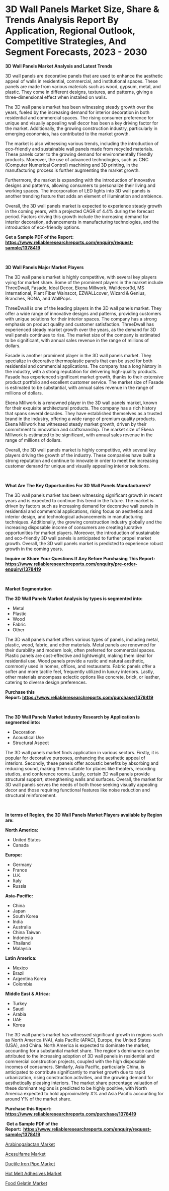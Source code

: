 <p><h1>3D Wall Panels Market Size, Share & Trends Analysis Report By Application, Regional Outlook, Competitive Strategies, And Segment Forecasts, 2023 - 2030</h1></p><p><strong>3D Wall Panels Market Analysis and Latest Trends</strong></p>
<p><p>3D wall panels are decorative panels that are used to enhance the aesthetic appeal of walls in residential, commercial, and institutional spaces. These panels are made from various materials such as wood, gypsum, metal, and plastic. They come in different designs, textures, and patterns, giving a three-dimensional effect when installed on walls.</p><p>The 3D wall panels market has been witnessing steady growth over the years, fueled by the increasing demand for interior decoration in both residential and commercial spaces. The rising consumer preference for unique and visually appealing wall decor has been a key driving factor for the market. Additionally, the growing construction industry, particularly in emerging economies, has contributed to the market growth.</p><p>The market is also witnessing various trends, including the introduction of eco-friendly and sustainable wall panels made from recycled materials. These panels cater to the growing demand for environmentally friendly products. Moreover, the use of advanced technologies, such as CNC (Computer Numerical Control) machining and 3D printing, in the manufacturing process is further augmenting the market growth.</p><p>Furthermore, the market is expanding with the introduction of innovative designs and patterns, allowing consumers to personalize their living and working spaces. The incorporation of LED lights into 3D wall panels is another trending feature that adds an element of illumination and ambience.</p><p>Overall, the 3D wall panels market is expected to experience steady growth in the coming years, with a projected CAGR of 4.4% during the forecast period. Factors driving this growth include the increasing demand for interior decoration, advancements in manufacturing technologies, and the introduction of eco-friendly options.</p></p>
<p><strong>Get a Sample PDF of the Report:&nbsp; <a href="https://www.reliableresearchreports.com/enquiry/request-sample/1378419">https://www.reliableresearchreports.com/enquiry/request-sample/1378419</a></strong></p>
<p>&nbsp;</p>
<p><strong>3D Wall Panels Major Market Players</strong></p>
<p><p>The 3D wall panels market is highly competitive, with several key players vying for market share. Some of the prominent players in the market include ThreeDwall, Fasade, Ideal Decor, Ekena Millwork, Walldecor3d, MS International, Plant Fiber Wainscot, EZWALLcover, Wizard & Genius, Branches, RONA, and WallPops.</p><p>ThreeDwall is one of the leading players in the 3D wall panels market. They offer a wide range of innovative designs and patterns, providing customers with unique solutions for their interior spaces. The company has a strong emphasis on product quality and customer satisfaction. ThreeDwall has experienced steady market growth over the years, as the demand for 3D wall panels continues to rise. The market size of the company is estimated to be significant, with annual sales revenue in the range of millions of dollars.</p><p>Fasade is another prominent player in the 3D wall panels market. They specialize in decorative thermoplastic panels that can be used for both residential and commercial applications. The company has a long history in the industry, with a strong reputation for delivering high-quality products. Fasade has experienced significant market growth, thanks to their extensive product portfolio and excellent customer service. The market size of Fasade is estimated to be substantial, with annual sales revenue in the range of millions of dollars.</p><p>Ekena Millwork is a renowned player in the 3D wall panels market, known for their exquisite architectural products. The company has a rich history that spans several decades. They have established themselves as a trusted brand in the industry, offering a wide range of premium quality products. Ekena Millwork has witnessed steady market growth, driven by their commitment to innovation and craftsmanship. The market size of Ekena Millwork is estimated to be significant, with annual sales revenue in the range of millions of dollars.</p><p>Overall, the 3D wall panels market is highly competitive, with several key players driving the growth of the industry. These companies have built a strong reputation and continue to innovate in order to meet the increasing customer demand for unique and visually appealing interior solutions.</p></p>
<p>&nbsp;</p>
<p><strong>What Are The Key Opportunities For 3D Wall Panels Manufacturers?</strong></p>
<p><p>The 3D wall panels market has been witnessing significant growth in recent years and is expected to continue this trend in the future. The market is driven by factors such as increasing demand for decorative wall panels in residential and commercial applications, rising focus on aesthetics and interior design, and technological advancements in manufacturing techniques. Additionally, the growing construction industry globally and the increasing disposable income of consumers are creating lucrative opportunities for market players. Moreover, the introduction of sustainable and eco-friendly 3D wall panels is anticipated to further propel market growth. Overall, the 3D wall panels market is predicted to experience robust growth in the coming years.</p></p>
<p><strong>Inquire or Share Your Questions If Any Before Purchasing This Report: <a href="https://www.reliableresearchreports.com/enquiry/pre-order-enquiry/1378419">https://www.reliableresearchreports.com/enquiry/pre-order-enquiry/1378419</a></strong></p>
<p>&nbsp;</p>
<p><strong>Market Segmentation</strong></p>
<p><strong>The 3D Wall Panels Market Analysis by types is segmented into:</strong></p>
<p><ul><li>Metal</li><li>Plastic</li><li>Wood</li><li>Fabric</li><li>Other</li></ul></p>
<p><p>The 3D wall panels market offers various types of panels, including metal, plastic, wood, fabric, and other materials. Metal panels are renowned for their durability and modern look, often preferred for commercial spaces. Plastic panels are cost-effective and lightweight, making them ideal for residential use. Wood panels provide a rustic and natural aesthetic, commonly used in homes, offices, and restaurants. Fabric panels offer a softer and more tactile feel, frequently utilized in luxury interiors. Lastly, other materials encompass eclectic options like concrete, brick, or leather, catering to diverse design preferences.</p></p>
<p><strong>Purchase this Report:&nbsp;<a href="https://www.reliableresearchreports.com/purchase/1378419">https://www.reliableresearchreports.com/purchase/1378419</a></strong></p>
<p>&nbsp;</p>
<p><strong>The 3D Wall Panels Market Industry Research by Application is segmented into:</strong></p>
<p><ul><li>Decoration</li><li>Acoustical Use</li><li>Structural Aspect</li></ul></p>
<p><p>The 3D wall panels market finds application in various sectors. Firstly, it is popular for decorative purposes, enhancing the aesthetic appeal of interiors. Secondly, these panels offer acoustic benefits by absorbing and reducing sound, making them suitable for places like theaters, recording studios, and conference rooms. Lastly, certain 3D wall panels provide structural support, strengthening walls and surfaces. Overall, the market for 3D wall panels serves the needs of both those seeking visually appealing decor and those requiring functional features like noise reduction and structural reinforcement.</p></p>
<p>&nbsp;</p>
<p><strong>In terms of Region, the 3D Wall Panels Market Players available by Region are:</strong></p>
<p>
    <p> <strong> North America: </strong>
        <ul>
            <li>United States</li>
            <li>Canada</li>
        </ul>
        </p> 
    <p> <strong> Europe: </strong>
        <ul>
            <li>Germany</li>
            <li>France</li>
            <li>U.K.</li>
            <li>Italy</li>
            <li>Russia</li>
        </ul>
        </p> 
    <p> <strong> Asia-Pacific: </strong>
        <ul>
            <li>China</li>
            <li>Japan</li>
            <li>South Korea</li>
            <li>India</li>
            <li>Australia</li>
            <li>China Taiwan</li>
            <li>Indonesia</li>
            <li>Thailand</li>
            <li>Malaysia</li>
        </ul>
        </p> 
    <p> <strong> Latin America: </strong>
        <ul>
            <li>Mexico</li>
            <li>Brazil</li>
            <li>Argentina Korea</li>
            <li>Colombia</li>
        </ul>
        </p> 
    <p> <strong> Middle East & Africa: </strong>
        <ul>
            <li>Turkey</li>
            <li>Saudi</li>
            <li>Arabia</li>
            <li>UAE</li>
            <li>Korea</li>
        </ul>
    </p>
    </p>
<p><p>The 3D wall panels market has witnessed significant growth in regions such as North America (NA), Asia Pacific (APAC), Europe, the United States (USA), and China. North America is expected to dominate the market, accounting for a substantial market share. The region's dominance can be attributed to the increasing adoption of 3D wall panels in residential and commercial construction projects, coupled with the high disposable incomes of consumers. Similarly, Asia Pacific, particularly China, is anticipated to contribute significantly to market growth due to rapid urbanization, rising construction activities, and the growing demand for aesthetically pleasing interiors. The market share percentage valuation of these dominant regions is predicted to be highly positive, with North America expected to hold approximately X% and Asia Pacific accounting for around Y% of the market share.</p></p>
<p><strong>Purchase this Report: <a href="https://www.reliableresearchreports.com/purchase/1378419">https://www.reliableresearchreports.com/purchase/1378419</a></strong></p>
<p>&nbsp;<strong>Get a Sample PDF of the Report:&nbsp;&nbsp;<a href="https://www.reliableresearchreports.com/enquiry/request-sample/1378419">https://www.reliableresearchreports.com/enquiry/request-sample/1378419</a></strong></p>
<p><strong></strong></p>
<p><p><a href="https://github.com/mahnoor2003/Market-Research-Report-List-1/blob/main/arabinogalactan-market.md">Arabinogalactan Market</a></p><p><a href="https://github.com/marloy8/Market-Research-Report-List-1/blob/main/acesulfame-market.md">Acesulfame Market</a></p><p><a href="https://github.com/aliciawhite5576/Market-Research-Report-List-1/blob/main/ductile-iron-pipe-market.md">Ductile Iron Pipe Market</a></p><p><a href="https://github.com/provorikovar/Market-Research-Report-List-1/blob/main/hot-melt-adhesives-market.md">Hot Melt Adhesives Market</a></p><p><a href="https://github.com/kipkeeva/Market-Research-Report-List-1/blob/main/food-gelatin-market.md">Food Gelatin Market</a></p></p>